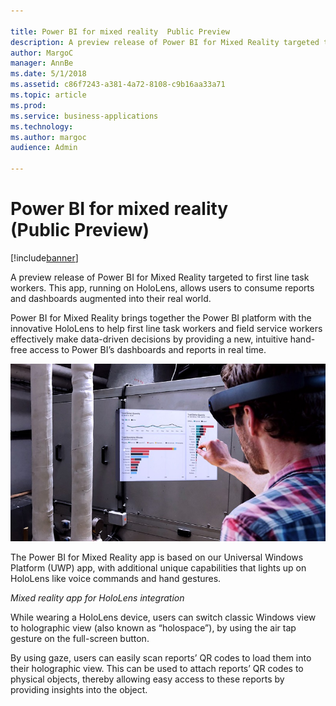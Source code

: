```yaml
---

title: Power BI for mixed reality  Public Preview 
description: A preview release of Power BI for Mixed Reality targeted to first line task workers.
author: MargoC
manager: AnnBe
ms.date: 5/1/2018
ms.assetid: c86f7243-a381-4a72-8108-c9b16aa33a71
ms.topic: article
ms.prod: 
ms.service: business-applications
ms.technology: 
ms.author: margoc
audience: Admin

---
```

#  Power BI for mixed reality (Public Preview)




[!include[banner](../../../includes/banner.md)]

A preview release of Power BI for Mixed Reality targeted to first line task
workers. This app, running on HoloLens, allows users to consume reports and
dashboards augmented into their real world.

Power BI for Mixed Reality brings together the Power BI platform with the
innovative HoloLens to help first line task workers and field service workers
effectively make data-driven decisions by providing a new, intuitive hand-free
access to Power BI’s dashboards and reports in real time.

![Concept photo of a man in a HoloLens headset using a mixed reality app for Power BI integration](media/power-bi-mixed-reality-public-preview-1.jpg "Concept photo of a man in a HoloLens headset using a mixed reality app for Power BI integration")
<!-- Picture 1 -->
The Power BI for Mixed Reality
app is based on our Universal Windows Platform (UWP) app, with additional unique
capabilities that lights up on HoloLens like voice commands and hand gestures.

*Mixed reality app for HoloLens integration*

While wearing a HoloLens device, users can switch classic Windows view to
holographic view (also known as “holospace”), by using the air tap gesture on
the full-screen button.

By using gaze, users can easily scan reports’ QR codes to load them into their
holographic view. This can be used to attach reports’ QR codes to physical
objects, thereby allowing easy access to these reports by providing insights
into the object.
